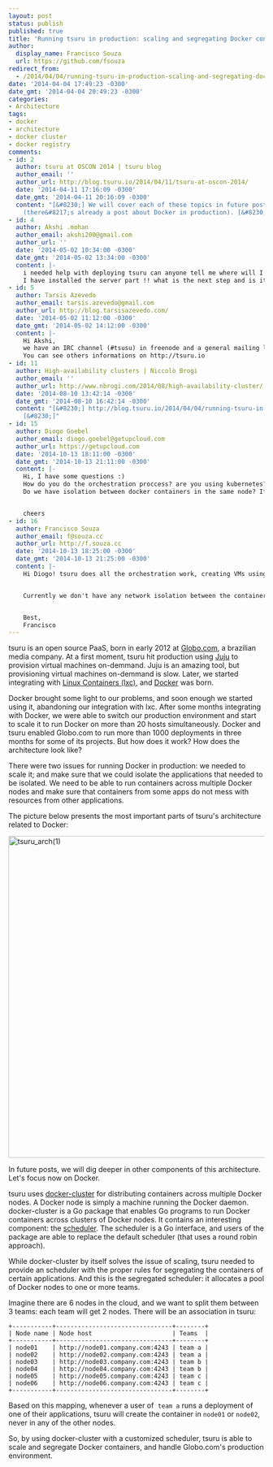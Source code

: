 ```yaml
---
layout: post
status: publish
published: true
title: 'Running tsuru in production: scaling and segregating Docker containers'
author:
  display_name: Francisco Souza
  url: https://github.com/fsouza
redirect_from:
  - /2014/04/04/running-tsuru-in-production-scaling-and-segregating-docker-containers/
date: '2014-04-04 17:49:23 -0300'
date_gmt: '2014-04-04 20:49:23 -0300'
categories:
- Architecture
tags:
- docker
- architecture
- docker cluster
- docker registry
comments:
- id: 2
  author: tsuru at OSCON 2014 | tsuru blog
  author_email: ''
  author_url: http://blog.tsuru.io/2014/04/11/tsuru-at-oscon-2014/
  date: '2014-04-11 17:16:09 -0300'
  date_gmt: '2014-04-11 20:16:09 -0300'
  content: "[&#8230;] We will cover each of these topics in future posts in this blog
    (there&#8217;s already a post about Docker in production). [&#8230;]"
- id: 4
  author: Akshi .mohan
  author_email: akshi200@gmail.com
  author_url: ''
  date: '2014-05-02 10:34:00 -0300'
  date_gmt: '2014-05-02 13:34:00 -0300'
  content: |-
    i needed help with deploying tsuru can anyone tell me where will I be able to contact ?? particular websie or email id??
    I have installed the server part !! what is the next step and is it right??
- id: 5
  author: Tarsis Azevedo
  author_email: tarsis.azevedo@gmail.com
  author_url: http://blog.tarsisazevedo.com/
  date: '2014-05-02 11:12:00 -0300'
  date_gmt: '2014-05-02 14:12:00 -0300'
  content: |-
    Hi Akshi,
    we have an IRC channel (#tsusu) in freenode and a general mailing list (https://groups.google.com/forum/?fromgroups#!forum/tsuru-users).
    You can see others informations on http://tsuru.io
- id: 11
  author: High-availability clusters | Niccolò Brogi
  author_email: ''
  author_url: http://www.nbrogi.com/2014/08/high-availability-cluster/
  date: '2014-08-10 13:42:14 -0300'
  date_gmt: '2014-08-10 16:42:14 -0300'
  content: "[&#8230;] http://blog.tsuru.io/2014/04/04/running-tsuru-in-production-scaling-and-segregating-docker-container&#8230;
    [&#8230;]"
- id: 15
  author: Diogo Goebel
  author_email: diogo.goebel@getupcloud.com
  author_url: https://getupcloud.com
  date: '2014-10-13 18:11:00 -0300'
  date_gmt: '2014-10-13 21:11:00 -0300'
  content: |-
    Hi, I have some questions :)
    How do you do the orchestration proccess? are you using kubernetes?
    Do we have isolation between docker containers in the same node? If yes, are you using SELinux or what else?


    cheers
- id: 16
  author: Francisco Souza
  author_email: f@souza.cc
  author_url: http://f.souza.cc
  date: '2014-10-13 18:25:00 -0300'
  date_gmt: '2014-10-13 21:25:00 -0300'
  content: |-
    Hi Diogo! tsuru does all the orchestration work, creating VMs using CloudStack or EC2 and running Docker container on them.


    Currently we don't have any network isolation between the containers in the same node. It's running just Docker, but we do plan to improve this setup in the future.


    Best,
    Francisco
---
```

<p>tsuru is an open source PaaS, born in early 2012 at <a title="Globo.com" href="http://www.globo.com" target="_blank">Globo.com</a>, a brazilian media company. At a first moment, tsuru hit production using <a title="Juju" href="http://juju.ubuntu.com">Juju</a> to provision virtual machines on-demmand. Juju is an amazing tool, but provisioning virtual machines on-demmand is slow. Later, we started integrating with <a title="LXC" href="https://linuxcontainers.org/">Linux Containers (lxc)</a>, and <a title="Docker" href="http://docker.io">Docker</a> was born.<a id="more"></a><a id="more-21"></a></p>
<p>Docker brought some light to our problems, and soon enough we started using it, abandoning our integration with lxc. After some months integrating with Docker, we were able to switch our production environment and start to scale it to run Docker on more than 20 hosts simultaneously. Docker and tsuru enabled Globo.com to run more than 1000 deployments in three months for some of its projects. But how does it work? How does the architecture look like?</p>
<p>There were two issues for running Docker in production: we needed to scale it; and make sure that we could isolate the applications that needed to be isolated. We need to be able to run containers across multiple Docker nodes and make sure that containers from some apps do not mess with resources from other applications.</p>
<p>The picture below presents the most important parts of tsuru's architecture related to Docker:</p>
<p><a href="http://tsurublog.s3.amazonaws.com/wp-content/uploads/2014/03/tsuru_arch1.png"><img class="alignnone  wp-image-23" alt="tsuru_arch(1)" src="http://tsurublog.s3.amazonaws.com/wp-content/uploads/2014/03/tsuru_arch1.png" width="637" height="634" /></a></p>
<p>In future posts, we will dig deeper in other components of this architecture. Let's focus now on Docker.</p>
<p>tsuru uses <a title="docker-cluster" href="https://github.com/tsuru/docker-cluster">docker-cluster</a> for distributing containers across multiple Docker nodes. A Docker node is simply a machine running the Docker daemon. docker-cluster is a Go package that enables Go programs to run Docker containers across clusters of Docker nodes. It contains an interesting component: the <a href="http://godoc.org/github.com/tsuru/docker-cluster/cluster#Scheduler">scheduler</a>. The scheduler is a Go interface, and users of the package are able to replace the default scheduler (that uses a round robin approach).</p>
<p>While docker-cluster by itself solves the issue of scaling, tsuru needed to provide an scheduler with the proper rules for segregating the containers of certain applications. And this is the segregated scheduler: it allocates a pool of Docker nodes to one or more teams.</p>
<p>Imagine there are 6 nodes in the cloud, and we want to split them between 3 teams: each team will get 2 nodes. There will be an association in tsuru:</p>
<pre><code>+-----------+--------------------------------+--------+
| Node name | Node host                      | Teams  |
+-----------+--------------------------------+--------+
| node01    | http://node01.company.com:4243 | team a |
| node02    | http://node02.company.com:4243 | team a |
| node03    | http://node03.company.com:4243 | team b |
| node04    | http://node04.company.com:4243 | team b |
| node05    | http://node05.company.com:4243 | team c |
| node06    | http://node06.company.com:4243 | team c |
+-----------+--------------------------------+--------+</code></pre>
<p>Based on this mapping, whenever a user of  <code>team a</code> runs a deployment of one of their applications, tsuru will create the container in <code>node01</code> or <code>node02</code>, never in any of the other nodes.</p>
<p>So, by using docker-cluster with a customized scheduler, tsuru is able to scale and segregate Docker containers, and handle Globo.com's production environment.</p>
